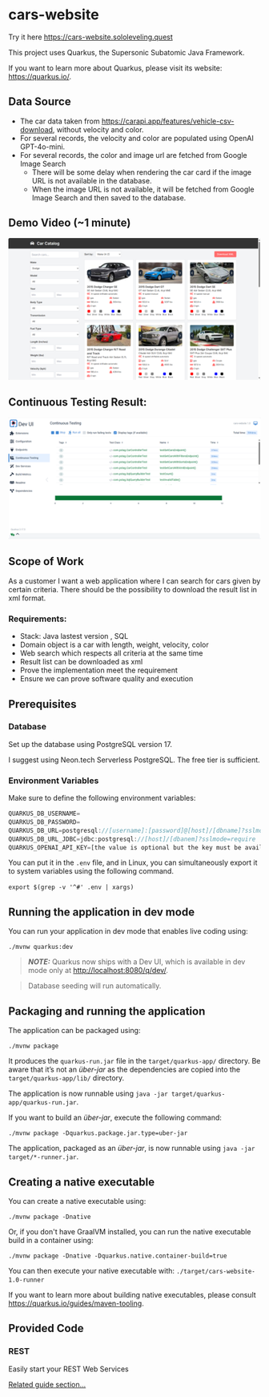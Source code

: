 # cars-website

Try it here https://cars-website.sololeveling.quest

This project uses Quarkus, the Supersonic Subatomic Java Framework.

If you want to learn more about Quarkus, please visit its website: <https://quarkus.io/>.

## Data Source
- The car data taken from https://carapi.app/features/vehicle-csv-download, without velocity and color.
- For several records, the velocity and color are populated using OpenAI GPT-4o-mini.
- For several records, the color and image url are fetched from Google Image Search
    - There will be some delay when rendering the car card if the image URL is not available in the database.
    - When the image URL is not available, it will be fetched from Google Image Search and then saved to the database.

## Demo Video (~1 minute)

![Car Website Screenshot](.github/cars-website.png)

## Continuous Testing Result:
![Continuous Testing Result](.github/continuous-testing-result.png)

## Scope of Work
As a customer I want a web application where I can search for cars given by certain criteria.
There should be the possibility to download the result list in xml format.

### Requirements:
- Stack: Java lastest version , SQL
- Domain object is a car with length, weight, velocity, color
- Web search which respects all criteria at the same time
- Result list can be downloaded as xml
- Prove the implementation meet the requirement
- Ensure we can prove software quality and execution

## Prerequisites

### Database
Set up the database using PostgreSQL version 17.

I suggest using Neon.tech Serverless PostgreSQL. The free tier is sufficient.

### Environment Variables
Make sure to define the following environment variables:

```js
QUARKUS_DB_USERNAME=
QUARKUS_DB_PASSWORD=
QUARKUS_DB_URL=postgresql://[username]:[password]@[host]/[dbname]?sslmode=require
QUARKUS_DB_URL_JDBC=jdbc:postgresql://[host]/[dbanem]?sslmode=require
QUARKUS_OPENAI_API_KEY=[the value is optional but the key must be available]
```

You can put it in the `.env` file, and in Linux, you can simultaneously export it to system variables using the following command.

`export $(grep -v '^#' .env | xargs)`

## Running the application in dev mode

You can run your application in dev mode that enables live coding using:

```shell script
./mvnw quarkus:dev
```

> **_NOTE:_**  Quarkus now ships with a Dev UI, which is available in dev mode only at <http://localhost:8080/q/dev/>.

> Database seeding will run automatically.

## Packaging and running the application

The application can be packaged using:

```shell script
./mvnw package
```

It produces the `quarkus-run.jar` file in the `target/quarkus-app/` directory.
Be aware that it’s not an _über-jar_ as the dependencies are copied into the `target/quarkus-app/lib/` directory.

The application is now runnable using `java -jar target/quarkus-app/quarkus-run.jar`.

If you want to build an _über-jar_, execute the following command:

```shell script
./mvnw package -Dquarkus.package.jar.type=uber-jar
```

The application, packaged as an _über-jar_, is now runnable using `java -jar target/*-runner.jar`.

## Creating a native executable

You can create a native executable using:

```shell script
./mvnw package -Dnative
```

Or, if you don't have GraalVM installed, you can run the native executable build in a container using:

```shell script
./mvnw package -Dnative -Dquarkus.native.container-build=true
```

You can then execute your native executable with: `./target/cars-website-1.0-runner`

If you want to learn more about building native executables, please consult <https://quarkus.io/guides/maven-tooling>.

## Provided Code

### REST

Easily start your REST Web Services

[Related guide section...](https://quarkus.io/guides/getting-started-reactive#reactive-jax-rs-resources)



